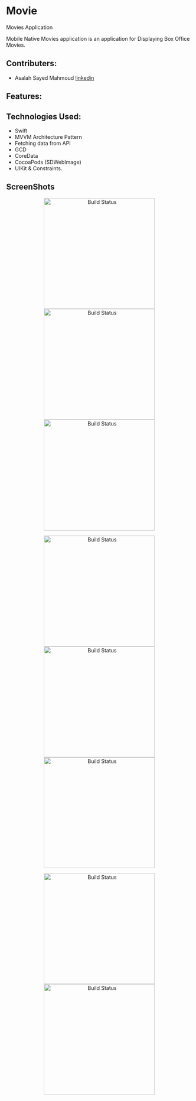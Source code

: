# Movie
Movies Application

Mobile Native Movies application is an application for Displaying Box Office Movies.
## Contributers:

* Asalah Sayed Mahmoud [linkedin](https://www.linkedin.com/in/asalah-sayed)

## Features:

## Technologies Used:
* Swift
* MVVM Architecture Pattern
* Fetching data from API
* GCD
* CoreData
* CocoaPods (SDWebImage)
* UIKit & Constraints.

## ScreenShots
<p align="center">
   <img src="https://github.com/Asalah3/Movie/assets/88517428/6c46c4aa-7c26-4114-b95e-259601797430" alt="Build Status" width="300">
   <img src="https://github.com/Asalah3/Movie/assets/88517428/8ca2e38e-996a-4d61-ade8-0008ca4ca1bd" alt="Build Status" width="300">
   <img src="https://github.com/Asalah3/Movie/assets/88517428/aff416d5-e1a4-40a3-82b4-2db284263739" alt="Build Status" width="300">
</p>
<p align="center">
   <img src="https://github.com/Asalah3/Movie/assets/88517428/d7707ce6-153d-494a-aea1-e5aa08a91de6" alt="Build Status" width="300">
   <img src="https://github.com/Asalah3/Movie/assets/88517428/bb563ded-1c36-4333-9eec-2ab0614a3a68" alt="Build Status" width="300">
   <img src="https://github.com/Asalah3/Movie/assets/88517428/2b7d0d45-f5fb-4781-aea5-6e540ad138b7" alt="Build Status" width="300">
</p>
<p align="center">
   <img src="https://github.com/Asalah3/Movie/assets/88517428/3e43b503-a196-47d1-aea4-a56f8301a820" alt="Build Status" width="300">
   <img src="https://github.com/Asalah3/Movie/assets/88517428/ca0284c4-cebd-4d57-a77d-b56e0b418af5" alt="Build Status" width="300">
</p>
